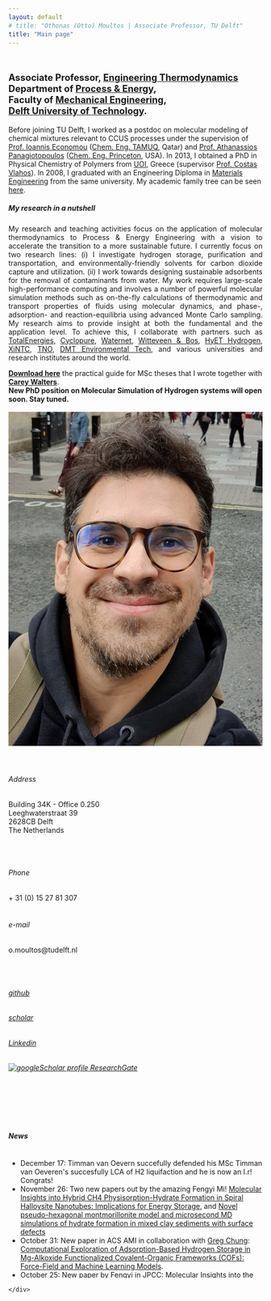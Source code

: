 ```yaml
---
layout: default
# title: "Othonas (Otto) Moultos | Associate Professor, TU Delft"
title: "Main page"
---
```


<!-- - - - - - - - - - - - - - - - -->


<div id="top" class="row">
<div class="col-sm-8">
<!-- <h3> Othonas Moultos </h3> -->
<br/>
<p class="lead" style="font-size: 130%"><strong>
Associate Professor, <a href="https://www.tudelft.nl/3me/over/afdelingen/process-energy/people/engineering-thermodynamics/">Engineering Thermodynamics</a> <br/>Department of <a href="hhttps://www.tudelft.nl/3me/over/afdelingen/process-energy">Process & Energy</a>,<br/> Faculty of <a href="https://www.tudelft.nl/3me/">Mechanical Engineering</a>, <br/><a href="http://www.tudelft.nl/">Delft University of Technology</a>.</strong>
</p>

<p style="text-align: justify;">

<!-- Before joining TU Delft, I was a research scientist at the <a href="https://www.qatar.tamu.edu/programs/chemical-engineering">Chemical Engineering Program</a> of Texas A&M University at Qatar in the group of <a href="https://www.qatar.tamu.edu/programs/chemical-engineering/faculty-and-staff/dr.-ioannis-economou">Prof. Ioannis Economou</a> working on molecular modeling of chemical mixtures relevant to CCUS proccesses. In 2014, I spent time as a postdoc in the group of <a href="https://cbe.princeton.edu/people/athanassios-panagiotopoulos">Prof. Athanassios Panagiotopoulos</a> at <a href="https://cbe.princeton.edu">Princeton University</a>. In 2013, I obtained a PhD in Physical Chemistry of Polymers from the <a href="https://www.uoi.gr/en/">University of Ioannina</a> supervised by <a href="https://chem.uoi.gr/en/meli-dep/vlachos-konstantinos/">Prof. Costas Vlahos</a>. In 2008, I graduated with an Engineering Diploma in <a href="http://www.materials.uoi.gr/en/">Materials Engineering</a> from the same university. -->

Before joining TU Delft, I worked as a postdoc on molecular modeling of chemical mixtures relevant to CCUS processes under the supervision of <a href="https://www.qatar.tamu.edu/programs/chemical-engineering/faculty-and-staff/dr.-ioannis-economou">Prof. Ioannis Economou</a> (<a href="https://www.qatar.tamu.edu/programs/chemical-engineering">Chem. Eng. TAMUQ</a>, Qatar) and <a href="https://cbe.princeton.edu/people/athanassios-panagiotopoulos">Prof. Athanassios Panagiotopoulos</a> (<a href="https://cbe.princeton.edu">Chem. Eng. Princeton</a>, USA). In 2013, I obtained a PhD in Physical Chemistry of Polymers from <a href="https://www.uoi.gr/en/">UOI</a>, Greece (supervisor <a href="https://chem.uoi.gr/en/meli-dep/vlachos-konstantinos/">Prof. Costas Vlahos</a>). In 2008, I graduated with an Engineering Diploma in <a href="http://www.materials.uoi.gr/en/">Materials Engineering</a> from the same university. My academic family tree can be seen <a href="https://neurotree.org/beta/tree.php?pid=741534">here</a>.
</p>

<h5>My research in a nutshell</h5>
<p style="text-align: justify;">
<!-- Fossil fuels not only harm the environment but are also becoming more and more expensive as the resources are slowly getting depleted or due to (geo)political reasons. I believe that technologies for producing sustainable energy are the only way to move forward, and the challenging role of engineers is to devise and optimize such technologies.  -->
My research and teaching activities focus on the application of molecular thermodynamics to Process & Energy Engineering with a vision to accelerate the transition to a more sustainable future. I currently focus on two research lines: 
(i) I investigate hydrogen storage, purification and transportation, and environmentally-friendly solvents for carbon dioxide capture and utilization. 
(ii) I work towards designing sustainable adsorbents for the removal of contaminants from water. My work requires large-scale high-performance computing and involves a number of powerful molecular simulation methods such as on-the-fly calculations of thermodynamic and transport properties of fluids using molecular dynamics, and phase-, adsorption- and reaction-equilibria using advanced Monte Carlo sampling. My research aims to provide insight at both the fundamental and the application level. To achieve this, I collaborate with partners such as <a href="https://totalenergies.com">TotalEnergies</a>, <a href="https://cyclopure.com">Cyclopure</a>, <a href="https://www.waternet.nl">Waternet</a>, <a href="https://www.witteveenbos.com"> Witteveen & Bos</a>, <a href="https://hyethydrogen.com">HyET Hydrogen</a>, <a href="https://www.xintc.global">XiNTC</a>, <a href="https://www.tno.nl/nl/">TNO</a>, <a href="https://www.dmt-et.com">DMT Environmental Tech</a>, and various universities and research institutes around the world.
</p>



<div class="alert alert-warning" role="alert" markdown="1">
  <a href="assets/misc/MScGuide.pdf"><strong>Download here</strong></a> the practical guide for MSc theses that I wrote together with <a href="https://www.linkedin.com/in/carey-walters-44252714b/?originalSubdomain=nl"><strong>Carey Walters</strong></a>. 
</div> 

<div class="alert alert-success" role="alert" markdown="1">
  <strong>New PhD position on Molecular Simulation of Hydrogen systems will open soon. Stay tuned.</strong>
</div> 
<!-- <div class="alert alert-success" role="alert" markdown="1"> 2 PhD positions open: 
  <a href="https://www.tudelft.nl/over-tu-delft/werken-bij-tu-delft/vacatures/details/?nPostingId=4211&nPostingTargetId=11873&id=QEZFK026203F3VBQBLO6G68W9&LG=UK&mask=external"><strong>Computational design of adsorbents for the removal of micropollutants from water</strong></a> and <a href="https://www.tudelft.nl/over-tu-delft/werken-bij-tu-delft/vacatures/details?jobId=14239"><strong>Accelerating Molecular Simulations with AI for The Design of New PFAS Absorbants</strong></a>. 
</div>  -->

<!-- alert-primary : blue-->
<!-- alert-info : light blue-->
<!-- <div class="alert alert-danger" role="alert" markdown="1"> <a href="https://thermodynamics2024.org"><strong>Registrations are open </strong></a>for the 28th Thermodynamics Conference (Delft, 4-6 September 2024).
</div> 

<div class="alert alert-success" role="alert" markdown="1"> <a href="https://iraspa.org/workshops/iraspa-raspa-workshop-delft-2024/"><strong>Registrations are open </strong></a>for the Raspa Workshop (Delft, 2-4 September 2024).
</div>  -->



<div style="text-align: justify;" class="col-sm-8">

</div>

</div>

<div class="col-md-4">
<br/>
      <img src="assets/photoOtto2.jpg" class="img-thumbnail" alt="Othonas Moultos - Όθωνας Μούλτος">
<br/><br/>
<br/>
<!-- <div class="col-sm-3"> -->

<h6> <span class="fa fa-map-marker"></span> Address</h6>
Building 34K - Office 0.250<br/>
Leeghwaterstraat 39<br/>
2628CB Delft<br/>
The Netherlands

<br/><br/>
<h6> <span class="fa fa-phone"></span> Phone</h6>
+ 31 (0) 15 27 81 307
<br/><br/>
<h6> <span class="fa fa-envelope"></span> e-mail</h6>
o.moultos@tudelft.nl

<br/><br/>
<h6> <span class="fa fa-github"></span><a href="https://github.com/omoultosEthTuDelft"> github</a> </h6>

<h6> <span class="fa fa-google"></span><a href="https://scholar.google.ca/citations?user=r6fFwkQAAAAJ&hl=en"> scholar</a> </h6>

<h6> <span class="fa fa-linkedin"></span><a href="https://nl.linkedin.com/in/othonas-moultos-498585a9?trk=profile-badge"> Linkedin</a> </h6>

<h6> <a target="_blank" href="https://www.researchgate.net"><img style="width: 20px;" src="logos/ResearchGate.png" hspace=0 alt="googleScholar profile"> ResearchGate</a> </h6>


<!-- <h6> <span class="fa-brands fa-researchgate"></span><a href="https://www.researchgate.net/profile/Othon-Moultos/2"> ResearchGate</a> </h6> -->

 <!-- <a target="_blank" href="https://nl.linkedin.com/in/othonas-moultos-498585a9?trk=profile-badge"><img style="width: 100px;" src="logos/LinkedIn.png" hspace=3 alt="LinkedIn profile"></a>
 <br/>  <br/> 
<a target="_blank" href="https://github.com/omoultosEthTuDelft"><img style="width: 100px;" src="logos/Github.png" hspace=3 alt="github profile"></a>
<br/>  <br/> 
<a target="_blank" href="https://scholar.google.ca/citations?user=r6fFwkQAAAAJ&hl=en"><img style="width: 100px;" src="logos/GoogleScholar.jpg" hspace=3 alt="googleScholar profile"></a>
<br/><br/>
-->
<br/><br/>

</div>

</div>

<br/>
<!-- - - - - - - - - - - - - - - - -->
<h5>News</h5>
<div class="row-fluid">
    <div id="news" class="row">
    <div style="overflow: scroll ;max-height: 250px; width: 100%;">
    <!-- <div style="text-align: justify;" class="col-sm-11"> -->

<section markdown="1">

- December 17: Timman van Oevern succefully defended his MSc Timman van Oeveren's succesfully LCA of H2 liquifaction and he is now an I.r! Congrats!
- November 26: Two new papers out by the amazing Fengyi Mi! [Molecular Insights into Hybrid CH4 Physisorption-Hydrate Formation in Spiral Halloysite Nanotubes: Implications for Energy Storage](https://doi.org/10.1021/acsami.4c11288), and [Novel pseudo-hexagonal montmorillonite model and microsecond MD simulations of hydrate formation in mixed clay sediments with surface defects]()
- October 31: New paper in ACS AMI in collaboration with [Greg Chung](https://sites.google.com/view/mtap-lab/people/professor): [Computational Exploration of Adsorption-Based Hydrogen Storage in Mg-Alkoxide Functionalized Covalent-Organic Frameworks (COFs): Force-Field and Machine Learning Models](https://pubs.acs.org/doi/full/10.1021/acsami.4c11953).
- October 25: New paper by Fengyi in JPCC: [Molecular Insights into the Microscopic Behavior of CO2 Hydrates in Oceanic Sediments: Implications for Carbon Sequestration](https://pubs.acs.org/doi/full/10.1021/acs.jpcc.4c05413).
- October 1, 2024: [Dimitris Mintsis](https://www.linkedin.com/in/dimitris-mintsis-39a158209/?originalSubdomain=gr) graduated with a grade of 9. Another engineer was made!
- September 20: Mert succesfully defended his PhD "Molecular Simulations of Acid Gas
Absorption into Aqueous Solvents", and is now a Dr.!!! 
- September 4-6: We hosted the historic "Thermodynamics" conference (28th edition) in Delft: 140 participants from more than 20 countries, and more than 30 universities and institutes.
- August 2, 2024: New paper by Parsa Habibi in JCP: [Effect of dissolved KOH and NaCl on the solubility of water in hydrogen: A Monte Carlo simulation study](https://pubs.aip.org/aip/jcp/article/161/5/054304/3305718/Effect-of-dissolved-KOH-and-NaCl-on-the-solubility).
- July 29, 2024: [Debdutta Chatterjee](https://www.linkedin.com/in/debdutta-chatterjee-mechanicalengineering/?originalSubdomain=nl) graduated with a grade of 9 and Cum Laude!!!
- May 31, 2024: New paper by Thejas in  Industrial & Engineering Chemistry Research: [Mutual Diffusivities of Mixtures of Carbon Dioxide and Hydrogen and Their Solubilities in Brine: Insight from Molecular Simulations](https://pubs.acs.org/doi/full/10.1021/acs.iecr.4c01078).
- April 19, 2024: New paper by Sebastian Price: [Ultrasound enhanced diffusion in hydrogels: An experimental and non-equilibrium molecular dynamics study](https://pubs.aip.org/aip/jcp/article/160/15/154906/3283306/Ultrasound-enhanced-diffusion-in-hydrogels-An).
- April 18, 2024: New paper by Parsa in JPC Letters out! [Accurate Free Energies of Aqueous Electrolyte Solutions from Molecular Simulations with Non-polarizable Force Fields](https://pubs.acs.org/doi/10.1021/acs.jpclett.4c00428). 
- April 12, 2024: Hugo completed his MSc on the "Use of green hydrogen and sustainable carburization to Fe3C for the direct reduction of iron ore pellets" with us and TATA Steel NL. Many congratulations.
- March 28, 2024: New paper by Mert: [Scaling towards the critical point in the combined reaction/Gibbs ensemble](https://www.sciencedirect.com/science/article/pii/S037838122400061X?ref=pdf_download&fr=RR-2&rr=86b8825d3bb61d88).
- March 20, 2024: New review paper out: [Diffusivity of CO2 in H2O: A Review of Experimental Studies and Molecular Simulations in the Bulk and in Confinement](https://doi.org/10.1021/acs.jced.3c00778).
- March 11, 2024: We had the kick-off meeting of the [SYROP project](https://www.tudelft.nl/en/2023/3me/news/othon-moultos-has-been-awarded-an-nwo-otp-grant-of-1-million-euros-for-water-treatment-research)! We are going to design novel, efficient, and sustainable adsorbents to clean water from PFAS along with our partners 
- January 25, 2024: New paper by Silvia Lasala and a dream team of themodynamics' researchers: [Application of thermodynamics at different scales to describe the behaviour of fast reacting binary mixtures in vapour-liquid equilibrium](https://www.sciencedirect.com/science/article/pii/S1385894724004467?via%3Dihub).
- December 21, 2023: New paper in JCTC by Thejas: [Calculating Thermodynamic Factors for Diffusion Using the Continuous Fractional Component Monte Carlo Method](https://pubs.acs.org/doi/10.1021/acs.jctc.3c01144?ref=pdf).
- November 28, 2023: New paper in Energy by Bin Fang: [Microscopic insights into poly- and mono-crystalline methane hydrate dissociation in Na-montmorillonite pores at static and dynamic fluid conditions](https://www.sciencedirect.com/science/article/pii/S0360544223031493?via%3Dihub).
- November 3, 2023: The group will be attending the 2023 [AIChE Annual Meeting](https://www.aiche.org) in Orlando, FL!
- October 28, 2023: New paper by Lili in Construction and Building Materials: [Water diffusion mechanisms in bitumen studied through molecular dynamics simulations](https://www.sciencedirect.com/science/article/pii/S0950061823035468). This is the first fruit from our collaboration with the Pavement Engineering group in CiTG.
- August 28, 2023: Two more engineers were made today: Jelle Lagerweij with Cum Laude 9.5 (Quantum to Transport: Modeling Transport Properties of Aqueous Potassium Hydroxide by Machine Learning Molecular Force Fields from Quantum Mechanics) and Camiel Grevet (Engineering Design of a Modular Hydrogen Production System). Very proud!
- August 18, 2023: Many congratulations to Jose for succesfully defending his MSc thesis "Design of Non-Flow Hydrogen Storage for Long-Distance Maritime Applications"!!!
- August 2023: New paper in Soft Matter on lipid droplets in collaboration with WUR's Costas Nikiforidis: [The dilatable membrane of oleosomes (lipid droplets) allows their in vitro resizing and triggered release of lipids](https://pubs.rsc.org/en/content/articlelanding/2023/SM/D3SM00449J).
- August 2023: Multiple new papers out: [Thermodynamic and Transport Properties of H2/H2O/NaB(OH)4 Mixtures Using the Delft Force Field (DFF/B(OH)4–)](https://pubs.acs.org/doi/abs/10.1021/acs.iecr.3c01422), [Computation of Electrical Conductivities of Aqueous Electrolyte Solutions: Two Surfaces, One Property](https://pubs.acs.org/doi/abs/10.1021/acs.jctc.3c00562), [Densities, viscosities, and diffusivities of loaded and unloaded aqueous CO2/H2S/MDEA mixtures: A molecular dynamics simulation study](https://www.sciencedirect.com/science/article/pii/S0378381223001930). 
- July 2023: New paper in Polymers: [Chemical Feedback in Templated Reaction-Assembly of Polyelectrolyte Complex Micelles: A Molecular Simulation Study of the Kinetics and Clustering](https://www.mdpi.com/2073-4360/15/14/3024).
- July 2023: The new paper by Bin Fang in JCED is chosen as ACS Editors' Choice: [Solubilities and Self-Diffusion Coefficients of Light n-Alkanes in NaCl Solutions at the Temperature Range (278.15–308.15) K and Pressure Range (1–300) bar and Thermodynamics Properties of Their Corresponding Hydrates at (150–290) K and (1–7000) bar](https://pubs.acs.org/doi/full/10.1021/acs.jced.3c00225).
- July 2023: Welcome to [Dimitris Mintsis](https://www.linkedin.com/in/dimitris-mintsis-39a158209/?originalSubdomain=gr) who joined the group for his MSc thesis in collaboration with TATA STEEL.
- June 2023: Jelle received the [best pitch/poster price](https://www.linkedin.com/search/results/content/?fromMember=%5B%22ACoAADduMTIB9TST9L7P_0rmi5zV-zWAq8e1CWA%22%5D&heroEntityKey=urn%3Ali%3Afsd_profile%3AACoAADduMTIB9TST9L7P_0rmi5zV-zWAq8e1CWA&keywords=vladimir%20jelle%20lagerweij&position=0&searchId=c1e3c074-4898-477b-9b11-7eac36007c4e&sid=Eau&update=urn%3Ali%3Afs_updateV2%3A(urn%3Ali%3Aactivity%3A7075506794894118912%2CBLENDED_SEARCH_FEED%2CEMPTY%2CDEFAULT%2Cfalse)) for the Honours projects in our entire faculty!!! Many congrats!  
- June 2023: [Hugo van Leeuwen](https://www.linkedin.com/in/hjvleeuwen/) has joined the group for this MSc thesis with TATA STEEL.
- June 2023: New paper in Int. J. Hydrogen Energy: [Transient modelling of a multi-cell alkaline electrolyzer for gas crossover and safe system operation](https://www.sciencedirect.com/science/article/pii/S0360319923025259).
- May 2023: Otto received the prestigious <a href="https://ppeppd.org/awards/">Young Researcher Award</a> at the <a href="https://ppeppd.org/ppeppd2023/">PPEPPD 2024</a> conference in Tarragona, Spain!
- April 2023: New paper by Mert in JCTC: [Solving Chemical Absorption Equilibria using Free Energy and Quantum Chemistry Calculations: Methodology, Limitations, and New Open-Source Software](https://pubs.acs.org/doi/full/10.1021/acs.jctc.3c00144).
- April 2023: Otto was mentioned in the [news of the Faculty](https://www.tudelft.nl/2023/3me/nieuws/othon-moultos-ontvangt-nwo-otp-subsidie-van-1-miljoen-euro-voor-onderzoek-naar-waterbehandeling).
- March 2023: Otto has been awarded an [NWO OTP grant of 1 million euros](https://www.nwo.nl/en/news/seven-projects-get-green-light-through-open-technology-programme) to study cyclodextrin-based adsorbents for the removal of PFAS and other micropollutants in water. More details to follow!
- March 2023: New paper in Fuel from Bin Fang is out: [Effects of nanobubbles on methane hydrate dissociation: A molecular simulation study](https://www.sciencedirect.com/science/article/pii/S0016236123008438?via%3Dihub#s0065).
- First paper of 2023 is out: [Interfacial Tensions, Solubilities, and Transport Properties of the H2/ H2O/NaCl System: A Molecular Simulation Study](https://pubs.acs.org/doi/10.1021/acs.jced.2c00707?ref=pdf).
- December 2022: Casper succesfully defended his MSc! Congrats.
- November 2022: 3 new papers out!!! 
[Electrochemical Reduction of CO2 to Oxalic Acid: Experiments, Process Modeling, and Economics](https://pubs.acs.org/doi/10.1021/acs.iecr.2c02647), [A New Force Field for OH– for Computing Thermodynamic and Transport Properties of H2 and O2 in Aqueous NaOH and KOH Solutions](https://pubs.acs.org/doi/10.1021/acs.jpcb.2c06381), [Solubility of CO2 in Aqueous Formic Acid Solutions and the Effect of NaCl Addition: A Molecular Simulation Study](https://pubs.acs.org/doi/10.1021/acs.jpcc.2c05476).
- November 2022: Welcome to new MSc student Camiel Grevet!
- September 2022: A warm welcome to the new MSc students Jose and Jelle. 
- September 2022: Our review paper [A review on nature-inspired gating membranes: from concept to design and applications](https://aip.scitation.org/doi/10.1063/5.0105641) is accepted in Journal of Chemical Physics.
- August 2022: Two papers accepted in Fluid Phase Equilibria: [Is Stokes-Einstein relation valid for the description of intra-diffusivity of hydrogen and oxygen in liquid water?](https://www.sciencedirect.com/science/article/pii/S0378381222001893)  and [Transport Properties of Mixtures of Acid Gases with Aqueous Monoethanolamine Solutions: A Molecular Dynamics Study](https://www.sciencedirect.com/science/article/pii/S0378381222002072?via%3Dihub).
- July 30th: Our new paper [Hydrogen dissociation in Li-decorated borophene and borophene hydride: An ab-initio study](https://www.sciencedirect.com/science/article/pii/S0169433222018566) in Applied Surface Science is now online.
- June 13th: Mate succesfully defended his PhD "Molecular simulation of nanoporous materials: Application to metal organic frameworks, zeolites, and cyclodextrins", and is now a Dr. Congrats!
- May 30th: Today Hirad succesfully defended his PhD "Molecular simulation of Deep Eutectic Solvents" and is officially a Dr!!! Many congrats Hirad.
- May 6th: Our new paper [Solubilities and Transport Properties of CO2, Oxalic Acid, and Formic Acid in Mixed Solvents Composed of Deep Eutectic Solvents, Methanol, and Propylene Carbonate](https://pubs.acs.org/doi/10.1021/acs.jpcb.2c01425) in the Journal of Physical Chemistry B is now online.
- May 4th: Our new paper [Electro-osmotic Drag and Thermodynamic Properties of Water in Hydrated Nafion Membranes from Molecular Dynamics](https://pubs.acs.org/doi/10.1021/acs.jpcc.2c01226?ref=pdf) in the Journal of Physical Chemistry C is now online.
- April 19th: The "Introduction to Molecular Simulation" course is starting today (<a href="https://brightspace.tudelft.nl/d2l/home/400948">Brightspace page</a>).
- April 2022: The Mechanical Engineering of TU Delft is ranked 4th according to the 2021 QS Rankings. <a href="https://www.tudelft.nl/en/about-tu-delft/facts-and-figures/tu-delft-in-international-rankings/subject-rankings"> More details here</a> (for TU Delft employees).
- February 2022: Welcome to the group <a href="https://www.linkedin.com/in/caspervandergeest/?originalSubdomain=nl"> Casper</a>! 
- September 2021: Otto is featured as an Emerging Investigator in the Journal of Chemical Physics with the article <a href="https://aip.scitation.org/doi/full/10.1063/5.0062408">Vapor pressures and vapor phase compositions of choline chloride urea and choline chloride ethylene glycol deep eutectic solvents from molecular simulation</a>, which is also featured as an Editor's pick. <a href="https://www.tudelft.nl/2021/tu-delft-process-technology-institute/dr-othon-moultos-is-featured-as-an-emerging-investigator-in-the-journal-of-chemical-physics">Short story here</a>.
- July 2021: Our article on the <a href="https://pubs.acs.org/doi/10.1021/acs.jced.1c00300?ref=pdf">diffusivities of hydrogen and oxygen in water</a> is selected as Editor's choice in ACS Journal of Chemical and Engineering Data. 
- March 2021: Our article on the <a href="https://pubs.acs.org/doi/10.1021/acs.jced.1c00020?ref=pdf">thermodynamic properties of compressed hydrogen/water mixtures</a> is selected as Editor's choice in ACS Journal of Chemical and Engineering Data. 

</section>
    </div>

<!-- <div class="col-md-4">
<a class="twitter-timeline" data-width="300" data-height="500" href="https://twitter.com/kAsterios?ref_src=twsrc%5Etfw">Tweets by Asterios</a> <script async src="https://platform.twitter.com/widgets.js" charset="utf-8"></script>
</div> -->


    </div>
  
</div>  
















